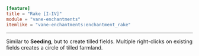```toml
[feature]
title = "Rake [I-IV]"
module = "vane-enchantments"
itemlike = "vane-enchantments:enchantment_rake"
```
---
Similar to **Seeding**, but to create tilled fields. Multiple right-clicks on existing fields creates a circle of tilled farmland.
